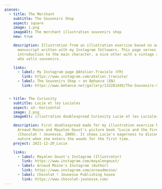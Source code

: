 ```yaml
---
pieces:
  - title: The Merchant
    subtitle: The Souvenirs Shop
    aspect: square
    image: 1.png
    imageAlt: The merchant illustration souvenirs shop
    new: true

    description: Illustration from an illustration exercise based on an original
      manuscript written with my Instagram followers. This page serves as an
      introduction to the main character, a nice otter with a vintage style
      who sells souvenirs.

    links:
      - label: My Instagram page @Atelier.Traviole (FR)
        link: https://www.instagram.com/atelier.traviole/
      - label: The Souvenirs Shop ⭐ on Behance (EN)
        link: https://www.behance.net/gallery/132281449/The-Souvenirs-Shop-A-dummy-picture-book


  - title: The Curiosity
    subtitle: Lucie et les Lucioles
    aspect: a3--horizontal
    image: 2.png
    imageAlt: illustration doublespread Curiosity Lucie et les Lucioles

    description: First doublespread made for my illustration exercise based on
      Arnaud Moine and Mayalen Goust's picture book "Lucie and the Fireflies"
      (Chocolat ! Jeunesse, 2009). It shows Lucie's eagerness to discover
      nature when she enters the woods for the first time.
    project: 2021-12-20_Lucie

    links:
      - label: Mayalen Goust's Instagram (Illustrator)
        link: https://www.instagram.com/mayalengoust/
      - label: Arnaud Moine's Instagram (Author)
        link: https://www.instagram.com/arnaudmoine/
      - label: Chocolat ! Jeunesse Publishing house
        link: https://www.chocolat-jeunesse.com/
---
```

